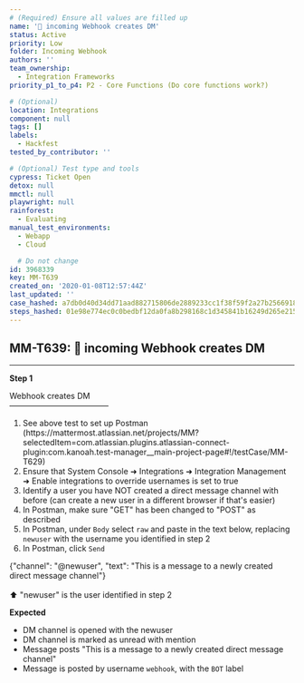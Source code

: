 ```yaml
---
# (Required) Ensure all values are filled up
name: '🚀 incoming Webhook creates DM'
status: Active
priority: Low
folder: Incoming Webhook
authors: ''
team_ownership:
  - Integration Frameworks
priority_p1_to_p4: P2 - Core Functions (Do core functions work?)

# (Optional)
location: Integrations
component: null
tags: []
labels:
  - Hackfest
tested_by_contributor: ''

# (Optional) Test type and tools
cypress: Ticket Open
detox: null
mmctl: null
playwright: null
rainforest:
  - Evaluating
manual_test_environments:
  - Webapp
  - Cloud

  # Do not change
id: 3968339
key: MM-T639
created_on: '2020-01-08T12:57:44Z'
last_updated: ''
case_hashed: a7db0d40d34dd71aad882715806de2889233cc1f38f59f2a27b256691813527bc5bb80ee93dbbccb21e6d446d6110087
steps_hashed: 01e98e774ec0c0bedbf12da0fa8b298168c1d345841b16249d265e215ea49f1bdaa28a30e820bce31d4a2c555cb1f0a9
---
```


<!-- (Auto-generated) Based on frontmatter's "key" and "name" -->

## MM-T639: 🚀 incoming Webhook creates DM

---

**Step 1**

Webhook creates DM\
–––––––––––––––––––––––––

1. See above test to set up Postman (https\://mattermost.atlassian.net/projects/MM?selectedItem=com.atlassian.plugins.atlassian-connect-plugin:com.kanoah.test-manager\_\_main-project-page#!/testCase/MM-T629)
2. Ensure that System Console ➜ Integrations ➜ Integration Management ➜ Enable integrations to override usernames is set to true
3. Identify a user you have NOT created a direct message channel with before (can create a new user in a different browser if that's easier)
4. In Postman, make sure "GET" has been changed to "POST" as described
5. In Postman, under `Body` select `raw` and paste in the text below, replacing `newuser` with the username you identified in step 2
6. In Postman, click `Send`

{"channel": "@newuser", "text": "This is a message to a newly created direct message channel"}\
\
⬆️ "newuser" is the user identified in step 2

**Expected**

- DM channel is opened with the newuser
- DM channel is marked as unread with mention
- Message posts "This is a message to a newly created direct message channel"
- Message is posted by username `webhook`, with the `BOT` label
